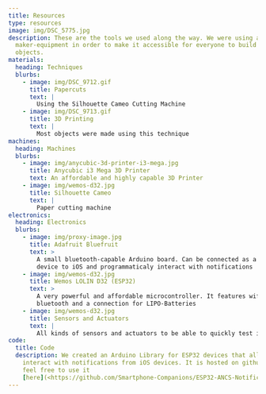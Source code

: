 ```yaml
---
title: Resources
type: resources
image: img/DSC_5775.jpg
description: These are the tools we used along the way. We were using affordable
  maker-equipment in order to make it accessible for everyone to build their own
  objects.
materials:
  heading: Techniques
  blurbs:
    - image: img/DSC_9712.gif
      title: Papercuts
      text: |
        Using the Silhouette Cameo Cutting Machine
    - image: img/DSC_9713.gif
      title: 3D Printing
      text: |
        Most objects were made using this technique
machines:
  heading: Machines
  blurbs:
    - image: img/anycubic-3d-printer-i3-mega.jpg
      title: Anycubic i3 Mega 3D Printer
      text: An affordable and highly capable 3D Printer
    - image: img/wemos-d32.jpg
      title: Silhouette Cameo
      text: |
        Paper cutting machine
electronics:
  heading: Electronics
  blurbs:
    - image: img/proxy-image.jpg
      title: Adafruit Bluefruit
      text: >
        A small bluetooth-capable Arduino board. Can be connected as a bluetooth
        device to iOS and programmaticaly interact with notifications
    - image: img/wemos-d32.jpg
      title: Wemos LOLIN D32 (ESP32)
      text: >
        A very powerful and affordable microcontroller. It features wifi,
        bluetooth and a connection for LIPO-Batteries
    - image: img/wemos-d32.jpg
      title: Sensors and Actuators
      text: |
        All kinds of sensors and actuators to be able to quickly test ideas
code:
  title: Code
  description: We created an Arduino Library for ESP32 devices that allows to
    interact with notifications from iOS devices. It is hosted on github. Please
    feel free to use it
    [here](<https://github.com/Smartphone-Companions/ESP32-ANCS-Notifications>)
---
```

